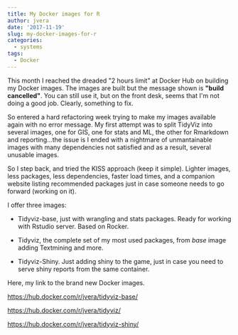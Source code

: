 ```yaml
---
title: My Docker images for R
author: jvera
date: '2017-11-19'
slug: my-docker-images-for-r
categories:
  - systems
tags:
  - Docker
---
```


This month I reached the dreaded "2 hours limit" at Docker Hub on building my Docker images. The images are built but the message shown is **"build cancelled"**. You can still use it, but on the front desk, seems that I'm not doing a good job. Clearly, something to fix.

So entered a hard refactoring week trying to make my images available again with no error message. 
My first attempt was to split TidyViz into several images, one for GIS, one for stats and ML, the other for Rmarkdown and reporting...the issue is I ended with a nightmare of unmantainable images with many dependencies not satisfied and as a result, several unusable images.

So I step back, and tried the KISS approach (keep it simple). Lighter images, less packages, less dependencies, faster load times, and a companion website listing recommended packages just in case someone needs to go forward (working on it).

I offer three images:

- Tidyviz-base, just with wrangling and stats packages. Ready for working with Rstudio server. Based on Rocker.

- Tidyviz, the complete set of my most used packages, from *base* image adding Textmining and more.

- Tidyviz-Shiny. Just adding shiny to the game, just in case you need to serve shiny reports from the same container.


Here, my link to the brand new Docker images.

https://hub.docker.com/r/jvera/tidyviz-base/

https://hub.docker.com/r/jvera/tidyviz/

https://hub.docker.com/r/jvera/tidyviz-shiny/
